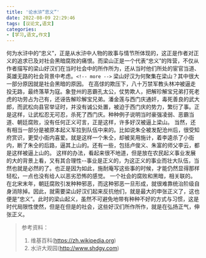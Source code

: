 ```yaml
---
title: '论水浒“忠义”'
date: 2022-08-09 22:29:46
tags: [议论文,语文]
categories: 
- [学习,语文,作文]
---
```

何为水浒中的“忠义”，正是从水浒中人物的故事与情节所体现的，这正是作者对正义的追求已及对社会黑暗腐败的痛恨。而梁山正是一个代表“忠义”的阵营，不仅从作者描写的梁山好汉们在当时社会中的所作所为，还从当时他们所处的宦官当道、英雄无路的社会背景中考虑。`<!-- more -->`
梁山好汉为何聚集在梁山？其中很大一部分原因就是社会黑暗的原因。
在高俅的欺压下，八十万禁军教头林冲被逼走投无路，最终落草为寇。象登州的恶霸孔太公，仗势欺人，把解珍解宝兄弟打死老虎的功劳占为己有，还诬告解珍解宝兄弟。潘金莲与西门庆通奸，毒死善良的武大郎，而武松向县官举证时，并没有诚公处置，被迫于西门庆的势力，繁衍了事。正是这样，让武松忍无可忍，杀死了西门庆。种种例子说明当时豪强凌弱、恶霸当道、朝廷腐败，没有任何正义可言，正是这样，许多好汉被逼上梁山。
当然，还有相当一部分是被原本起义军拉到队伍中来的。比如说朱仝被发配沧州后，很受知府赏识，更受小衙内喜爱。就是这样一个朱仝，却被吴用施计，着李逵杀了小衙内，断了朱仝的后路，逼其上山的。还有一些，包括卢俊义、朱富的师父李云，都是这样被逼上山的。
这样的办法，看起来很不地道，但是放在农民起义事业发展的大的背景上看，又有其合理性--事业是正义的，为这正义的事业而壮大队伍，当然也就是必然的了。也正是因为如此，施耐庵写这些事的时候，才能仍然显得那样轻松，一点也没有给人以恶劣恐怖的感觉。
一个社会的腐败和黑暗，相关联的。在北宋末年，朝廷腐败引发种种邪恶，而这种邪恶一旦形成，就很难靠统治阶级自身消除掉。因此，就需要梁山好汉们起来反抗他们，就是最大的申张正义了，这也便是“忠义”。此时的梁山起义，虽然不可避免地带有种种不好的方式与习惯，这是时代局限性使然，但是在但是的社会，这些好汉们所作所作，就是在弘扬正气，伸张正义。

> 参考资料：
>
> 1. 维基百科(https://zh.wikipedia.org)
> 2. 水浒大观园(http://www.shdgy.com)
